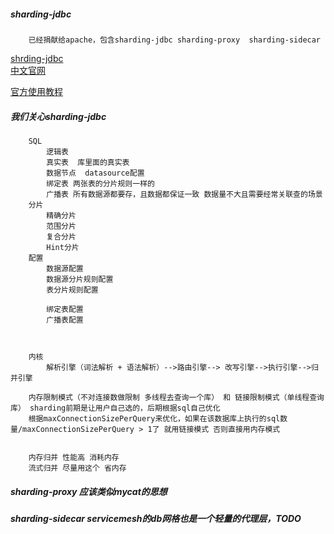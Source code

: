 ##### sharding-jdbc

        已经捐献给apache，包含sharding-jdbc sharding-proxy  sharding-sidecar
                
[shrding-jdbc](https://github.com/apache/incubator-shardingsphere)  
[中文官网](https://shardingsphere.apache.org/document/current/cn/overview/)
        
        
[官方使用教程](https://github.com/apache/incubator-shardingsphere-example)        
        
        
##### 我们关心sharding-jdbc 
        SQL
            逻辑表  
            真实表  库里面的真实表
            数据节点  datasource配置
            绑定表 两张表的分片规则一样的
            广播表 所有数据源都要存，且数据都保证一致 数据量不大且需要经常关联查的场景
        分片
            精确分片
            范围分片
            复合分片
            Hint分片
        配置
            数据源配置
            数据源分片规则配置
            表分片规则配置
            
            绑定表配置
            广播表配置
        
        
        
        内核
            解析引擎（词法解析 + 语法解析）-->路由引擎--> 改写引擎-->执行引擎-->归并引擎
        
        内存限制模式（不对连接数做限制 多线程去查询一个库） 和 链接限制模式（单线程查询库） sharding前期是让用户自己选的，后期根据sql自己优化
        根据maxConnectionSizePerQuery来优化，如果在该数据库上执行的sql数量/maxConnectionSizePerQuery > 1了 就用链接模式 否则直接用内存模式
        
        
        内存归并 性能高 消耗内存
        流式归并 尽量用这个 省内存
        
        
##### sharding-proxy 应该类似mycat的思想

##### sharding-sidecar servicemesh的db网格也是一个轻量的代理层，TODO      